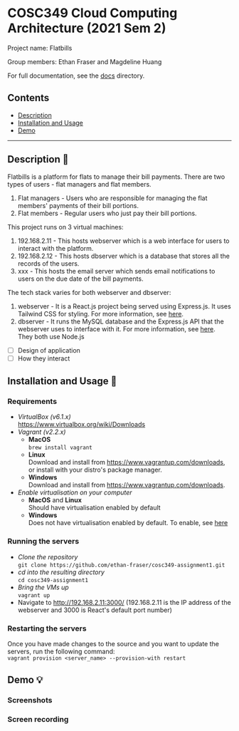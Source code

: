 # COSC349 Cloud Computing Architecture (2021 Sem 2)

Project name: Flatbills

Group members: Ethan Fraser and Magdeline Huang

For full documentation, see the [docs](./docs/index.md) directory.

## Contents
- [Description](#description)
- [Installation and Usage](#installation-and-usage)
- [Demo](#demo)

---

## Description 📃
Flatbills is a platform for flats to manage their bill payments. There are two types of users - flat managers and flat members.
1. Flat managers - Users who are responsible for managing the flat members' payments of their bill portions.
2. Flat members - Regular users who just pay their bill portions.

This project runs on 3 virtual machines:
1. 192.168.2.11 - This hosts webserver which is a web interface for users to interact with the platform.
2. 192.168.2.12 - This hosts dbserver which is a database that stores all the records of the users.
3. xxx - This hosts the email server which sends email notifications to users on the due date of the bill payments.

The tech stack varies for both webserver and dbserver:
1. webserver - It is a React.js project being served using Express.js. It uses Tailwind CSS for styling. For more information, see [here](./webserver/index.md).
2. dbserver - It runs the MySQL database and the Express.js API that the webserver uses to interface with it. For more information, see [here](./dbserver/index.md).\
They both use Node.js

- [ ] Design of application
- [ ] How they interact

## Installation and Usage 🏃

### Requirements
- *VirtualBox (v6.1.x)*\
https://www.virtualbox.org/wiki/Downloads
- *Vagrant (v2.2.x)*
    - **MacOS**\
    `brew install vagrant`
    - **Linux**\
    Download and install from https://www.vagrantup.com/downloads, or install with your distro's package manager.
    - **Windows**\
    Download and install from https://www.vagrantup.com/downloads.
- *Enable virtualisation on your computer*
    - **MacOS** and **Linux**\
    Should have virtualisation enabled by default
    - **Windows**\
    Does not have virtualisation enabled by default. To enable, see [here](https://www.youtube.com/watch?v=MOuTxfzCvMY)

### Running the servers
- *Clone the repository*\
    `git clone https://github.com/ethan-fraser/cosc349-assignment1.git`
- *cd into the resulting directory*\
    `cd cosc349-assignment1`
- *Bring the VMs up*\
    `vagrant up`
- Navigate to http://192.168.2.11:3000/ (192.168.2.11 is the IP address of the webserver and 3000 is React's default port number)

### Restarting the servers
Once you have made changes to the source and you want to update the servers, run the following command:\
`vagrant provision <server_name> --provision-with restart`

## Demo 💡

### Screenshots

### Screen recording

